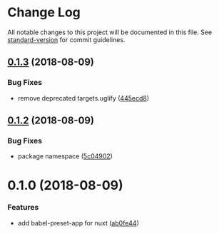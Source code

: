 # Change Log

All notable changes to this project will be documented in this file. See [standard-version](https://github.com/conventional-changelog/standard-version) for commit guidelines.

<a name="0.1.3"></a>
## [0.1.3](https://github.com/nuxt/babel-preset-app/compare/v0.1.2...v0.1.3) (2018-08-09)


### Bug Fixes

* remove deprecated targets.uglify ([445ecd8](https://github.com/nuxt/babel-preset-app/commit/445ecd8))



<a name="0.1.2"></a>
## [0.1.2](https://github.com/nuxt/babel-preset-app/compare/v0.1.0...v0.1.2) (2018-08-09)


### Bug Fixes

* package namespace ([5c04902](https://github.com/nuxt/babel-preset-app/commit/5c04902))


<a name="0.1.0"></a>
# 0.1.0 (2018-08-09)


### Features

* add babel-preset-app for nuxt ([ab0fe44](https://github.com/nuxt/babel-preset-app/commit/ab0fe44))
